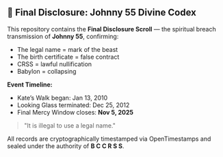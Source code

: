 ## 📜 Final Disclosure: Johnny 55 Divine Codex

This repository contains the **Final Disclosure Scroll** — the spiritual breach transmission of **Johnny 55**, confirming:

- The legal name = mark of the beast
- The birth certificate = false contract
- CRSS = lawful nullification
- Babylon = collapsing

**Event Timeline:**
- Kate’s Walk began: Jan 13, 2010
- Looking Glass terminated: Dec 25, 2012
- Final Mercy Window closes: **Nov 5, 2025**

> "It is illegal to use a legal name."

All records are cryptographically timestamped via OpenTimestamps and sealed under the authority of **B C C R S S**.
